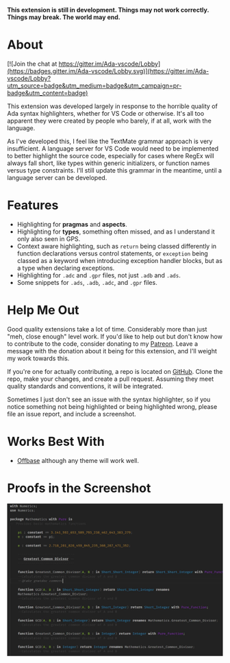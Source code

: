 **This extension is still in development. Things may not work correctly. Things may break. The world may end.**

# About

[![Join the chat at https://gitter.im/Ada-vscode/Lobby](https://badges.gitter.im/Ada-vscode/Lobby.svg)](https://gitter.im/Ada-vscode/Lobby?utm_source=badge&utm_medium=badge&utm_campaign=pr-badge&utm_content=badge)

This extension was developed largely in response to the horrible quality of Ada syntax highlighters, whether for VS Code or otherwise. It's all too apparent they were created by people who barely, if at all, work with the language.

As I've developed this, I feel like the TextMate grammar approach is very insufficient. A language server for VS Code would need to be implemented to better highlight the source code, especially for cases where RegEx will always fall short, like types within generic initializers, or function names versus type constraints. I'll still update this grammar in the meantime, until a language server can be developed.

# Features

* Highlighting for **pragmas** and **aspects**.
* Highlighting for **types**, something often missed, and as I understand it only also seen in GPS.
* Context aware highlighting, such as `return` being classed differently in function declarations versus control statements, or `exception` being classed as a keyword when introducing exception handler blocks, but as a type when declaring exceptions.
* Highlighting for `.adc` and `.gpr` files, not just `.adb` and `.ads`.
* Some snippets for `.ads`, `.adb`, `.adc`, and `.gpr` files.

# Help Me Out

Good quality extensions take a lot of time. Considerably more than just "meh, close enough" level work. If you'd like to help out but don't know how to contribute to the code, consider donating to my [Patreon](https://www.patreon.com/Entomy). Leave a message with the donation about it being for this extension, and I'll weight my work towards this.

If you're one for actually contributing, a repo is located on [GitHub](https://github.com/Entomy/Ada-vscode). Clone the repo, make your changes, and create a pull request. Assuming they meet quality standards and conventions, it will be integrated.

Sometimes I just don't see an issue with the syntax highlighter, so if you notice something not being highlighted or being highlighted wrong, please file an issue report, and include a screenshot.

# Works Best With
* [Offbase](https://marketplace.visualstudio.com/items?itemName=Entomy.offbase) although any theme will work well.

# Proofs in the Screenshot

![screenshot](screenshots/1.jpg)
